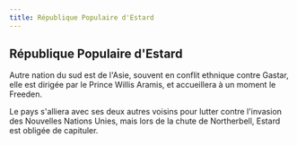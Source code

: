 ```yaml
---
title: République Populaire d'Estard
---
```


République Populaire d'Estard
-----------------------------

Autre nation du sud est de l'Asie, souvent en conflit ethnique contre Gastar, elle est dirigée par le Prince Willis Aramis, et accueillera à un moment le Freeden.


Le pays s'alliera avec ses deux autres voisins pour lutter contre l'invasion des Nouvelles Nations Unies, mais lors de la chute de Northerbell, Estard est obligée de capituler.

